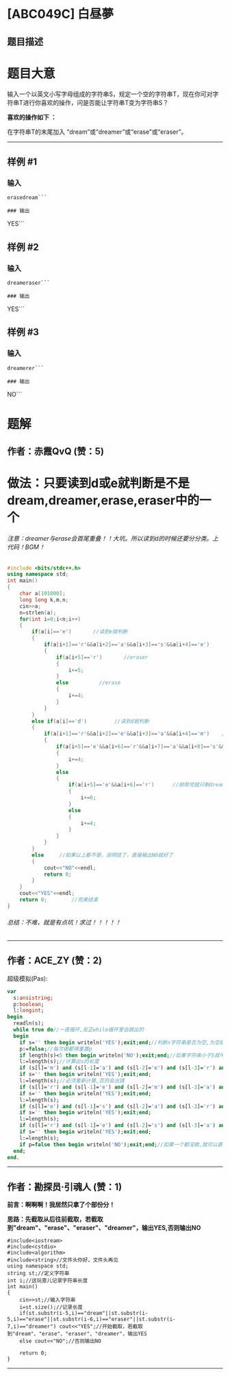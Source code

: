 # [ABC049C] 白昼夢

## 题目描述

# 题目大意
输入一个以英文小写字母组成的字符串S，规定一个空的字符串T，现在你可对字符串T进行你喜欢的操作，问是否能让字符串T变为字符串S？

**喜欢的操作如下 ：**

在字符串T的末尾加入
“dream”或“dreamer”或“erase”或“eraser”。

------------

## 样例 #1

### 输入

```
erasedream```

### 输出

```
YES```

## 样例 #2

### 输入

```
dreameraser```

### 输出

```
YES```

## 样例 #3

### 输入

```
dreamerer```

### 输出

```
NO```

# 题解

## 作者：赤霞QvQ (赞：5)

# 做法：只要读到d或e就判断是不是dream,dreamer,erase,eraser中的一个
###### 注意：dreamer与erase会首尾重叠！！大坑。所以读到d的时候还要分分类。上代码！BGM！
```cpp
#include <bits/stdc++.h>
using namespace std;
int main()
{
	char a[101000];
    long long k,m,n;
    cin>>a;
    n=strlen(a);
    for(int i=0;i<n;i++)
    {
        if(a[i]=='e')       //读到e就判断
        {
            if(a[i+1]=='r'&&a[i+2]=='a'&&a[i+3]=='s'&&a[i+4]=='e')       //erase或eraser
            {
                if(a[i+5]=='r')       //eraser
                {
                    i+=5;
                }
                else          //erase
                {
                    i+=4;
                }
            }
        }
        else if(a[i]=='d')         //读到d就判断
        {
            if(a[i+1]=='r'&&a[i+2]=='e'&&a[i+3]=='a'&&a[i+4]=='m')    //dream还是dreamer还是dreamerase还是dreameraser
            {
                if(a[i+5]=='e'&&a[i+6]=='r'&&a[i+7]=='a'&&a[i+8]=='s'&&a[i+9]=='e')        //dreamerase
                {
                    i+=4;
                }
                else
				{
				    if(a[i+5]=='e'&&a[i+6]=='r')      //排除完就只剩dreamer
				    {
                        i+=6;
                    }
                    else
                    {
                        i+=4;
                    }
                }
            }
        }
        else     //如果以上都不是，说明挂了，直接输出NO就好了
        {
            cout<<"NO"<<endl;
            return 0;
        }
    }
    cout<<"YES"<<endl;
    return 0;        //完美结束
}
```
###### 总结：不难，就是有点坑！求过！！！！！

---

## 作者：ACE_ZY (赞：2)

超级模拟(Pas):

```pascal
var
  s:ansistring;
  p:boolean;
  l:longint;
begin
  readln(s);
  while true do//一直循环,反正while循环里会跳出的
  begin
    if s='' then begin writeln('YES');exit;end;//判断s字符串是否为空,为空就退出
    p:=false;//每次做都得重置p
    if length(s)<5 then begin writeln('NO');exit;end;//如果字符串小于5就可以直接退出了
    l:=length(s);//计算出s的长度
    if (s[l]='m') and (s[l-1]='a') and (s[l-2]='e') and (s[l-3]='r') and (s[l-4]='d') then begin delete(s,l-4,5);p:=true;end;//第1个判断
    if s='' then begin writeln('YES');exit;end;
    l:=length(s);//必须重新计算,否则会出错
    if (s[l]='r') and (s[l-1]='e') and (s[l-2]='m') and (s[l-3]='a') and (s[l-4]='e') and (s[l-5]='r') and (s[l-6]='d') then begin delete(s,l-6,7);p:=true;end;//第2个判断
    if s='' then begin writeln('YES');exit;end;
    l:=length(s);
    if (s[l]='e') and (s[l-1]='s') and (s[l-2]='a') and (s[l-3]='r') and (s[l-4]='e') then begin delete(s,l-4,5);p:=true;end;//第3个判断
    if s='' then begin writeln('YES');exit;end;
    l:=length(s);
    if (s[l]='r') and (s[l-1]='e') and (s[l-2]='s') and (s[l-3]='a') and (s[l-4]='r') and (s[l-5]='e') then begin delete(s,l-5,6);p:=true;end;//第4个判断
    if s='' then begin writeln('YES');exit;end;
    l:=length(s);
    if p=false then begin writeln('NO');exit;end;//如果一个都没做,就可以直接退出了
  end;
end.

```


---

## 作者：勘探员·引魂人 (赞：1)

**前言：啊啊啊！我居然只拿了个部份分！**

**思路：先截取从后往前截取，若截取到"dream"、"erase"、"eraser"、"dreamer"，输出YES,否则输出NO**

```
#include<iostream>
#include<cstdio>
#include<algorithm>
#include<string>//文件头你好，文件头再见
using namespace std;
string st;//定义字符串
int i;//这玩意儿记录字符串长度
int main()
{
    cin>>st;//输入字符串
    i=st.size();//记录长度
    if(st.substr(i-5,i)=="dream"||st.substr(i-5,i)=="erase"||st.substr(i-6,i)=="eraser"||st.substr(i-7,i)=="dreamer") cout<<"YES";//开始截取，若截取到"dream"、"erase"、"eraser"、"dreamer"，输出YES
    else cout<<"NO";//否则输出NO
    
    return 0;
}
```

---

